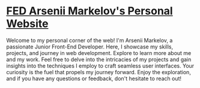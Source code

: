 <h1><a href="https://vesselchuck.github.io/code-markelov/" target="_blank">FED Arsenii Markelov's Personal Website</a></h1>
Welcome to my personal corner of the web! I'm Arsenii Markelov, a passionate Junior Front-End Developer. Here, I showcase my skills, projects, and journey in web development. Explore to learn more about me and my work. Feel free to delve into the intricacies of my projects and gain insights into the techniques I employ to craft seamless user interfaces. Your curiosity is the fuel that propels my journey forward. Enjoy the exploration, and if you have any questions or feedback, don't hesitate to reach out!